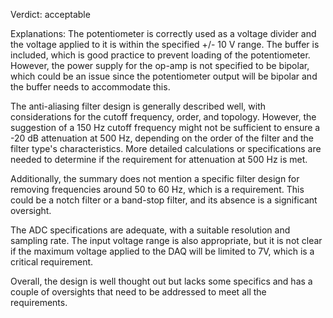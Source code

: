 Verdict: acceptable

Explanations: 
The potentiometer is correctly used as a voltage divider and the voltage applied to it is within the specified +/- 10 V range. The buffer is included, which is good practice to prevent loading of the potentiometer. However, the power supply for the op-amp is not specified to be bipolar, which could be an issue since the potentiometer output will be bipolar and the buffer needs to accommodate this.

The anti-aliasing filter design is generally described well, with considerations for the cutoff frequency, order, and topology. However, the suggestion of a 150 Hz cutoff frequency might not be sufficient to ensure a -20 dB attenuation at 500 Hz, depending on the order of the filter and the filter type's characteristics. More detailed calculations or specifications are needed to determine if the requirement for attenuation at 500 Hz is met.

Additionally, the summary does not mention a specific filter design for removing frequencies around 50 to 60 Hz, which is a requirement. This could be a notch filter or a band-stop filter, and its absence is a significant oversight.

The ADC specifications are adequate, with a suitable resolution and sampling rate. The input voltage range is also appropriate, but it is not clear if the maximum voltage applied to the DAQ will be limited to 7V, which is a critical requirement.

Overall, the design is well thought out but lacks some specifics and has a couple of oversights that need to be addressed to meet all the requirements.